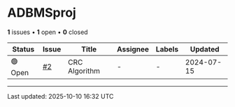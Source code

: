 # ADBMSproj

**1** issues • **1** open • **0** closed

<table class="github-issue-table">
<thead>
<tr>
<th>Status</th>
<th>Issue</th>
<th>Title</th>
<th>Assignee</th>
<th>Labels</th>
<th>Updated</th>
</tr>
</thead>
<tbody>
<tr><td>🟢 Open</td><td><a href='./issue-2-CRC-Algorithm.md'>#2</a></td><td>CRC Algorithm</td><td>-</td><td>-</td><td>2024-07-15</td></tr>
</tbody>
</table>

---

Last updated: 2025-10-10 16:32 UTC